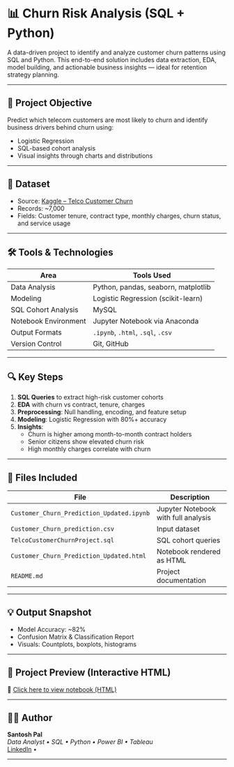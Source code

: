 # 📊 Churn Risk Analysis (SQL + Python)

A data-driven project to identify and analyze customer churn patterns using SQL and Python. This end-to-end solution includes data extraction, EDA, model building, and actionable business insights — ideal for retention strategy planning.

---

## 🧠 Project Objective

Predict which telecom customers are most likely to churn and identify business drivers behind churn using:
- Logistic Regression
- SQL-based cohort analysis
- Visual insights through charts and distributions

---

## 📁 Dataset

- Source: [Kaggle – Telco Customer Churn](https://www.kaggle.com/datasets/blastchar/telco-customer-churn)
- Records: ~7,000
- Fields: Customer tenure, contract type, monthly charges, churn status, and service usage

---

## 🛠️ Tools & Technologies

| Area                 | Tools Used                                    |
|----------------------|-----------------------------------------------|
| Data Analysis        | Python, pandas, seaborn, matplotlib           |
| Modeling             | Logistic Regression (scikit-learn)            |
| SQL Cohort Analysis  | MySQL                                         |
| Notebook Environment | Jupyter Notebook via Anaconda                 |
| Output Formats       | `.ipynb`, `.html`, `.sql`, `.csv`             |
| Version Control      | Git, GitHub                                   |

---

## 🔍 Key Steps

1. **SQL Queries** to extract high-risk customer cohorts
2. **EDA** with churn vs contract, tenure, charges
3. **Preprocessing**: Null handling, encoding, and feature setup
4. **Modeling**: Logistic Regression with 80%+ accuracy
5. **Insights**:
   - Churn is higher among month-to-month contract holders
   - Senior citizens show elevated churn risk
   - High monthly charges correlate with churn

---

## 📂 Files Included

| File                                | Description                                 |
|-------------------------------------|---------------------------------------------|
| `Customer_Churn_Prediction_Updated.ipynb` | Jupyter Notebook with full analysis      |
| `Customer_Churn_prediction.csv`    | Input dataset                            |
| `TelcoCustomerChurnProject.sql`             | SQL cohort queries                        |
| `Customer_Churn_Prediction_Updated.html`  | Notebook rendered as HTML                |
| `README.md`                              | Project documentation                     |

---

## 💡 Output Snapshot

- Model Accuracy: ~82%
- Confusion Matrix & Classification Report
- Visuals: Countplots, boxplots, histograms

---
## 🔎 Project Preview (Interactive HTML)

📄 [Click here to view notebook (HTML)](https://htmlpreview.github.io/?https://raw.githubusercontent.com/Santoshpal47/customer-churn-prediction/main/Customer_Churn_Prediction_Updated.html)

---

## 👨‍💻 Author

**Santosh Pal**  
_Data Analyst • SQL • Python • Power BI • Tableau_  
[LinkedIn](https://www.linkedin.com/in/santosh-pal-08b0bb370) • 

---

